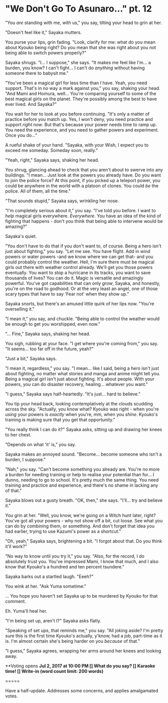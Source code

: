 # "We Don't Go To Asunaro..." pt. 12

"You *are* standing with me, with us," you say, tilting your head to grin at her.

"Doesn't feel like it," Sayaka mutters.

You purse your lips, grin fading. "Look, clarify for me: what do you mean about Kyouko being right? Do you mean that she was right about you not being able to switch powers properly?"

Sayaka shrugs. "I... I suppose," she says. "It makes me feel like I'm... a burden, you know? I can't fight... I can't do *anything* without having someone there to babysit me."

"You've been a magical girl for less time than *I* have. Yeah, you need support. That's in no way a mark against you," you say, shaking your head. "And Mami and Homura, well... You're comparing yourself to some of the best magical girls on the planet. They're possibly among the best to have ever lived. And Sayaka?"

You wait for her to look at you before continuing. "It's only a matter of practice before you match up. Yes, I won't deny, you need practice and support *right now*. But that's because your power needs time to ramp up. You need the experience, and you need to gather powers and experiment. Once you do..."

A rueful shake of your hand. "Sayaka, with your Wish, I expect you to exceed me someday. Someday *soon*, really."

"Yeah, right," Sayaka says, shaking her head.

You shrug, glancing ahead to check that you aren't about to swerve into any buildings. "I mean... Just look at the powers you already have. Do you want to join the police force? At this point, if you picked up a teleport power, you could be anywhere in the world with a platoon of clones. You could *be* the police. All of them, all the time."

"That sounds stupid," Sayaka says, wrinkling her nose.

"I'm completely serious about it," you say. "I've told you before. I want to *help* magical girls everywhere. *Everywhere*. You have an idea of the kind of fighting that happens - don't you think that being able to intervene would be amazing?"

Sayaka's quiet.

"You don't have to do that if you don't want to, of course. Being a hero isn't just about fighting," you say. "Let me see. You have flight. Add in wind powers or water powers -and we know where we can get that- and you could probably control the weather. Hell, I'm sure there must be magical girls out there with weather control already. We'll get you those powers eventually. You want to stop a hurricane in its tracks, you want to save thousands of lives? You can do it. Magic is versatile and amazingly powerful. You've got capabilities that can only *grow*, Sayaka, and honestly, you're on the road to godhood. Or at the very least an angel, one of those scary types that have to say 'Fear not' when they show up."

Sayaka snorts, but there's an amused little quirk of her lips now. "You're overselling it."

"I mean it," you say, and chuckle. "Being able to control the weather would be enough to get you worshipped, even now."

"... Fine," Sayaka says, shaking her head.

You sigh, rubbing at your face. "I get where you're coming from," you say. "It seems... too far off in the future, yeah?"

"Just a bit," Sayaka says.

"I mean it, regardless," you say. "I mean... like I said, being a hero isn't just about fighting, no matter what stories and manga and anime might tell you. Being a magical girl isn't just about fighting. It's about people. With your powers, you can do disaster recovery, healing... whatever you want."

"I guess," Sayaka says half-heartedly. "It's just... hard to believe."

You tip your head back, looking contemplatively at the clouds scudding across the sky. "Actually, you know what? Kyouko was right - when you're *using* your powers is *exactly* when you're, mm, when you *shine*. Kyouko's training is making sure that you get that opportunity."

"You really think I can do it?" Sayaka asks, sitting up and drawing her knees to her chest.

"Depends on what 'it' is," you say.

Sayaka makes an annoyed sound. "Become... become someone who isn't a burden, I suppose."

"Nah," you say. "Can't become something you already are. You're no more a burden for needing training or help to realise your potential than for... I dunno, needing to go to school. It's pretty much the same thing. You need training and practice and experience, and there's no shame in lacking any of that."

Sayaka blows out a gusty breath. "OK, then," she says. "I'll... try and believe it."

You grin at her. "Well, you know, we're going on a Witch hunt later, right? You've got all your powers - why not show off a bit, cut loose. See what you can do by combining them, or something. And don't forget that idea you had earlier, trying to use Kazumi's power as a shortcut."

"Oh, yeah," Sayaka says, brightening a bit. "I forgot about that. Do you think it'll work?"

"No way to know until you try it," you say. "Also, for the record, I do absolutely trust you. You've impressed Mami, I know that much, and I also know that Kyouko's a hundred and ten percent tsundere."

Sayaka barks out a startled laugh. "Eeeh?"

You wink at her. "Ask Yuma sometime."

... You hope you haven't set Sayaka up to be murdered by Kyouko for that comment.

Eh. Yuma'll heal her.

"I'm being set up, aren't I?" Sayaka asks flatly.

"Speaking of set ups, that reminds me," you say. "All joking aside? I'm pretty sure this is the first time Kyouko's actually, y'know, had a job, part-time as it is. I'm almost certain she's being harder on you *because* of that."

"I guess," Sayaka agrees, wrapping her arms around her knees and looking away.

\*\*Voting opens **Jul 2, 2017 at 10:00 PM
\[] What do you say?
\[] Karaoke time!
\[] Write-in (word count limit: 200 words)**

\=====​

Have a half-update. Addresses some concerns, and applies amalgamated votes.
